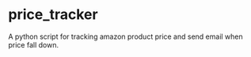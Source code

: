 # price_tracker
A python script for tracking amazon product price and send email when price fall down.
